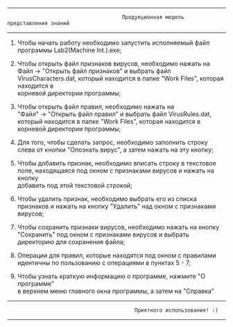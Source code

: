 **************************************************************************
                                         Продукционная модель представления знаний                 
**************************************************************************
1. Чтобы начать работу необходимо запустить исполняемый файл 		 
программы Lab2(Machine Int.).exe;					 
				
2. Чтобы открыть файл признаков вирусов, необходимо нажать на		 
Файл -> "Открыть файл признаков" и выбрать файл VirusCharacters.dat,
который находится в папке "Work Files", которая находится в 	 
корневой директории программы;					 

3. Чтобы открыть файл правил, необходимо нажать на 			 
"Файл" -> "Открыть файл правил" и выбрать файл VirusRules.dat,  
который находится в папке "Work Files", которая находится в 	
корневой директории программы;					 

4. Для того, чтобы сделать запрос, необходимо заполнить строку	
слева от кнопки "Опознать вирус", а затем нажать на эту кнопку;	 

5. Чтобы добавить признак, необходимо вписать строку в текстовое поле, 
находящаяся под окном с признаками вирусов и нажать на кнопку 	
добавить под этой текстовой строкой;

6. Чтобы удалить признак, необходимо выбрать его из списка признаков
и нажать на кнопку "Удалить" над окном с признаками вирусов;

7. Чтобы сохранить признаки вирусов, необходимо нажать на кнопку
"Сохранить" под окном с признаками вирусов	и выбрать директорию
для сохранения файла;

8. Операции для правил, которые находятся под окном с правилами
идентичны по пользованию с операциями в пунктах 5 - 7;

9. Чтобы узнать краткую информацию о программе, нажмите "О программе"  
в верхнем меню главного окна программы, а затем на "Справка"	 

**************************************************************************
            		                         Приятного использования! :)				 
**************************************************************************
